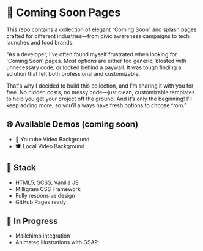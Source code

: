 # 🚀 Coming Soon Pages

This repo contains a collection of elegant “Coming Soon” and splash pages crafted for different industries—from civic awareness campaigns to tech launches and food brands.

"As a developer, I’ve often found myself frustrated when looking for 'Coming Soon' pages. Most options are either too generic, bloated with unnecessary code, or locked behind a paywall. It was tough finding a solution that felt both professional and customizable.

That's why I decided to build this collection, and I’m sharing it with you for free. No hidden costs, no messy code—just clean, customizable templates to help you get your project off the ground. And it’s only the beginning! I’ll keep adding more, so you’ll always have fresh options to choose from."

## 🌐 Available Demos (coming soon)

- 🖤 Youtube Video Background
- 🍽️ Local Video Background

## 🧰 Stack

- HTML5, SCSS, Vanilla JS
- Milligram CSS Framework
- Fully responsive design
- GitHub Pages ready

## 🚧 In Progress

- Mailchimp integration
- Animated illustrations with GSAP
